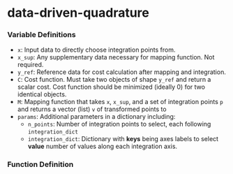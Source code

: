 # data-driven-quadrature

### Variable Definitions
<ul>
    <li> <code>x</code>: Input data to directly choose integration points from.
    <li> <code>x_sup</code>: Any supplementary data necessary for mapping function. Not required.
    <li> <code>y_ref</code>: Reference data for cost calculation after mapping and integration.
    <li> <code>C</code>: Cost function. Must take two objects of shape <code>y_ref</code> and return a scalar cost. Cost function should be minimized (ideally 0) for two identical objects.
    <li> <code>M</code>: Mapping function that takes <code>x</code>, <code>x_sup</code>, and a set of integration points <code>p</code> and returns a vector (list) <code>v</code> of transformed points to 
    <li> <code>params</code>: Additional parameters in a dictionary including:
    <ul>
        <li> <code>n_points</code>: Number of integration points to select, each following <code>integration_dict</code>
        <li> <code>integration_dict</code>: Dictionary with <b>keys</b> being axes labels to select <b>value</b> number of values along each integration axis. 
    </ul>
</ul>


### Function Definition